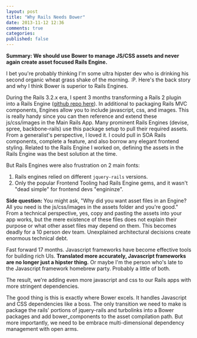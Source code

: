 ```yaml
---
layout: post
title: "Why Rails Needs Bower"
date: 2013-11-12 12:36
comments: true
categories: 
published: false
---
```


__Summary: We should use Bower to manage JS/CSS assets and never again create asset focused Rails Engine.__

I bet you're probably thinking I'm some ultra hipster dev who is drinking his second organic wheat grass shake of the morning. :P. Here's the back story and why I think Bower is superior to Rails Engines. 

During the Rails 3.2.x era, I spent 3 months transforming a Rails 2 plugin  into a Rails Engine ([github repo here](https://github.com/CruGlobal/qe)). In additional to packaging Rails MVC components, Engines allow you to include javascript, css, and images. This is really handy since you can then reference and extend these js/css/images in the Main Rails App. Many prominent Rails Engines (devise, spree, backbone-rails) use this package setup to pull their required assets. From a generalist's perspective, I loved it. I could pull in SOA Rails components, complete a feature, and also borrow any elegant frontend styling. Related to the Rails Engine I worked on, defining the assets in the Rails Engine was the best solution at the time.

But Rails Engines were also frustration on 2 main fonts:  
1. Rails engines relied on different `jquery-rails` versions. 
2. Only the popular Frontend Tooling had Rails Engine gems, and it wasn't "dead simple" for frontend devs "engininze".

__Side question:__ You might ask, "Why did you want asset files in an Engine? All you need is the js/css/images in the assets folder and you're good." From a technical perspective, yes, copy and pasting the assets into your app works, but the mere existence of these files does not explain their purpose or what other asset files may depend on them. This becomes deadly for a 10 person dev team. Unexplained architectural decisions create enormous technical debt.

Fast forward 17 months. Javascript frameworks have become effective tools for building rich UIs. __Translated more accurately, Javascript frameworks are no longer just a hipster thing.__ Or maybe I'm the person who's late to the Javascript framework homebrew party. Probably a little of both.

The result, we're adding even more javascript and css to our Rails apps with more stringent dependencies. 

The good thing is this is exactly where Bower excels. It handles Javascript and CSS dependencies like a boss. The only transition we need to make is package the rails' portions of jquery-rails and turbolinks into a Bower packages and add bower_components to the asset compilation path. But more importantly, we need to be embrace multi-dimensional dependency management with open arms.
